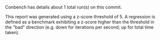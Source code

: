 Conbench has details about 1 total run(s) on this commit.

This report was generated using a z-score threshold of 5. A regression is defined as a benchmark exhibiting a z-score higher than the threshold in the "bad" direction (e.g. down for iterations per second; up for total time taken).
